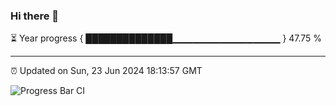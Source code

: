 ### Hi there 👋

⏳ Year progress { ██████████████▁▁▁▁▁▁▁▁▁▁▁▁▁▁▁▁ } 47.75 %

---

⏰ Updated on Sun, 23 Jun 2024 18:13:57 GMT

![Progress Bar CI](https://github.com/liununu/liununu/workflows/Progress%20Bar%20CI/badge.svg)
